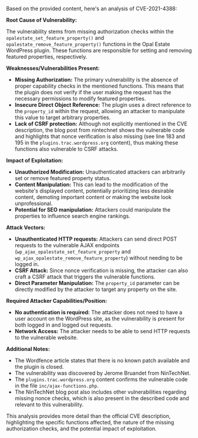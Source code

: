Based on the provided content, here's an analysis of CVE-2021-4388:

**Root Cause of Vulnerability:**

The vulnerability stems from missing authorization checks within the `opalestate_set_feature_property()` and `opalestate_remove_feature_property()` functions in the Opal Estate WordPress plugin. These functions are responsible for setting and removing featured properties, respectively.

**Weaknesses/Vulnerabilities Present:**

*   **Missing Authorization:** The primary vulnerability is the absence of proper capability checks in the mentioned functions. This means that the plugin does not verify if the user making the request has the necessary permissions to modify featured properties.
*   **Insecure Direct Object Reference:** The plugin uses a direct reference to the `property_id` within the request, allowing an attacker to manipulate this value to target arbitrary properties.
*   **Lack of CSRF protection:** Although not explicitly mentioned in the CVE description, the blog post from nintechnet shows the vulnerable code and highlights that nonce verification is also missing (see line 183 and 195 in the `plugins.trac.wordpress.org` content), thus making these functions also vulnerable to CSRF attacks.

**Impact of Exploitation:**

*   **Unauthorized Modification:** Unauthenticated attackers can arbitrarily set or remove featured property status.
*   **Content Manipulation:** This can lead to the modification of the website's displayed content, potentially prioritizing less desirable content, demoting important content or making the website look unprofessional.
*   **Potential for SEO manipulation:** Attackers could manipulate the properties to influence search engine rankings.

**Attack Vectors:**

*   **Unauthenticated HTTP requests:** Attackers can send direct POST requests to the vulnerable AJAX endpoints (`wp_ajax_opalestate_set_feature_property` and `wp_ajax_opalestate_remove_feature_property`) without needing to be logged in.
*   **CSRF Attack:** Since nonce verification is missing, the attacker can also craft a CSRF attack that triggers the vulnerable functions.
*   **Direct Parameter Manipulation:** The `property_id` parameter can be directly modified by the attacker to target any property on the site.

**Required Attacker Capabilities/Position:**

*   **No authentication is required:** The attacker does not need to have a user account on the WordPress site, as the vulnerability is present for both logged in and logged out requests.
*   **Network Access:** The attacker needs to be able to send HTTP requests to the vulnerable website.

**Additional Notes:**

*   The Wordfence article states that there is no known patch available and the plugin is closed.
*   The vulnerability was discovered by Jerome Bruandet from NinTechNet.
*   The `plugins.trac.wordpress.org` content confirms the vulnerable code in the file `inc/ajax-functions.php`.
*   The NinTechNet blog post also includes other vulnerabilities regarding missing nonce checks, which is also present in the described code and relevant to this vulnerability.

This analysis provides more detail than the official CVE description, highlighting the specific functions affected, the nature of the missing authorization checks, and the potential impact of exploitation.